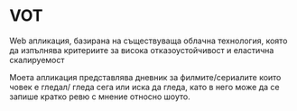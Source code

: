 # VOT
Web апликация, базирана на съществуваща облачна технология, която да изпълнява критериите за висока отказоустойчивост и еластична скалируемост

Моета апликация представлява дневник за филмите/сериалите които човек е гледал/ гледа сега или иска да гледа, като в него може да се запише кратко ревю с мнение относно шоуто.
